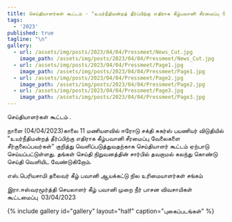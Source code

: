 ```yaml
---
title: செய்தியாளர்கள் கூட்டம் - "உயர்நீதிமன்றத் தீர்ப்பிற்கு எதிராக கீழ்பவானி சீரமைப்பு வேலைகளை சீர்குலைப்பவர்கள்"
tags:
  - '2023'
published: true
tagline: "\n"
gallery:
  - url: /assets/img/posts/2023/04/04/Pressmeet/News_Cut.jpg
    image_path: /assets/img/posts/2023/04/04/Pressmeet/News_Cut.jpg
  - url: /assets/img/posts/2023/04/04/Pressmeet/Page1.jpg
    image_path: /assets/img/posts/2023/04/04/Pressmeet/Page1.jpg
  - url: /assets/img/posts/2023/04/04/Pressmeet/Page2.jpg
    image_path: /assets/img/posts/2023/04/04/Pressmeet/Page2.jpg
  - url: /assets/img/posts/2023/04/04/Pressmeet/Page3.jpg
    image_path: /assets/img/posts/2023/04/04/Pressmeet/Page3.jpg
---
```



செய்தியாளர்கள் கூட்டம் .

நாளை (04/04/2023)காலை 11 மணியளவில் ஈரோடு சக்தி சுகர்ஸ் பயணியர் விடுதியில்
 "உயர்நீதிமன்றத் தீர்ப்பிற்கு எதிராக கீழ்பவானி சீரமைப்பு வேலைகளை சீர்குலைப்பவர்கள்"
குறித்து வெளிப்படுத்துவதற்காக செய்தியாளர் கூட்டம் ஏற்பாடு செய்யப்பட்டுள்ளது.
 தங்கள் செய்தி நிறுவனத்தின் சார்பில் தவறாமல் கலந்து கொண்டு செய்தி வெளியிட வேண்டுகிறோம்.

எஸ்.பெரியசாமி
தலைவர்
கீழ் பவானி ஆயக்கட்டு நில உரிமையாளர்கள் சங்கம்

இரா.ஈஸ்வரமூர்த்தி
செயலாளர்
கீழ் பவானி முறை நீர் பாசன விவசாயிகள் கூட்டமைப்பு 
03/04/2023


{% include gallery id="gallery" layout="half" caption="புகைப்படங்கள்" %}
